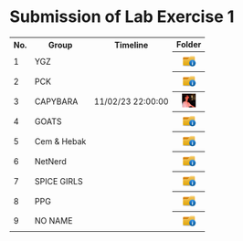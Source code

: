 # Submission of Lab Exercise 1

<table>
  <tr>
    <th>No.</th>
    <th>Group</th>
    <th>Timeline</th>
    <th>Folder</th>
  </tr>
  <tr>
    <td>1</td>
    <td>YGZ</td>
    <td></td>
    <th><a href="submissions/lab1" ><img src="../../project/images/folder.png" width="24px" height="24px"></a></th>
  </tr>
  <tr>
    <td>2</td>
    <td>PCK</td>
    <td></td>
    <th><a href="submissions/lab1" ><img src="../../project/images/folder.png" width="24px" height="24px"></a></th>
  </tr>
  <tr>
    <td>3</td>
    <td>CAPYBARA</td>
    <td>11/02/23 22:00:00</td>
    <th><a href="submissions/lab1/c4pybara" ><img src="../../project/images/xqc.gif" width="24px" height="24px"></a></th>
  </tr>
  <tr>
    <td>4</td>
    <td>GOATS</td>
    <td></td>
    <th><a href="submissions/lab1/GOATS" ><img src="../../project/images/folder.png" width="24px" height="24px"></a></th>
  </tr>
  <tr>
    <td>5</td>
    <td>Cem & Hebak</td>
    <td></td>
    <th><a href="submissions/lab1" ><img src="../../project/images/folder.png" width="24px" height="24px"></a></th>
  </tr>
  <tr>
    <td>6</td>
    <td>NetNerd</td>
    <td></td>
    <th><a href="submissions/lab1" ><img src="../../project/images/folder.png" width="24px" height="24px"></a></th>
  </tr>
  <tr>
    <td>7</td>
    <td>SPICE GIRLS</td>
    <td></td>
    <th><a href="submissions/lab1/spicegirls" ><img src="../../project/images/folder.png" width="24px" height="24px"></a></th>
  </tr>
  <tr>
    <td>8</td>
    <td>PPG</td>
    <td></td>
    <th><a href="submissions/lab1" ><img src="../../project/images/folder.png" width="24px" height="24px"></a></th>
  </tr>
  <tr>
    <td>9</td>
    <td>NO NAME</td>
    <td></td>
    <th><a href="submissions/lab1" ><img src="../../project/images/folder.png" width="24px" height="24px"></a></th>
  </tr>
</table>
